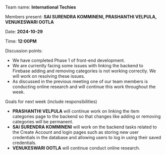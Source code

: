Team name: **International Techies**  

Members present: **SAI SURENDRA KOMMINENI, PRASHANTHI VELPULA, VENUKESWARI OOTLA**  

Date: **2024-10-29**  

Time: **12:00PM**  

Discussion points: 

* We have completed Phase 1 of front-end development.      
* We are currently facing some issues with linking the backend to Firebase adding and removing categories is not working correctly. We will work on resolving these issues.    
* As discussed in the previous meeting one of our team members is conducting online research and will continue this work throughout the week.     

Goals for next week (include responsibilities)

* **PRASHANTHI VELPULA** will continue work on linking the item categories page to the backend so that changes like adding or removing categories will be permanent.  
* **SAI SURENDRA KOMMINENI** will work on the backend tasks related to the Create Account and login pages such as storing new user credentials in the database and allowing users to log in using their saved credentials.  
* **VENUKESWARI OOTLA** will continue conduct online research. 

